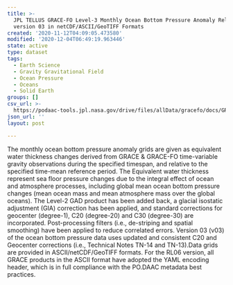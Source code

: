 ```yaml
---
title: >-
  JPL TELLUS GRACE-FO Level-3 Monthly Ocean Bottom Pressure Anomaly Release 6.0
  version 03 in netCDF/ASCII/GeoTIFF Formats
created: '2020-11-12T04:09:05.473580'
modified: '2020-12-04T06:49:19.963446'
state: active
type: dataset
tags:
  - Earth Science
  - Gravity Gravitational Field
  - Ocean Pressure
  - Oceans
  - Solid Earth
groups: []
csv_url: >-
  https://podaac-tools.jpl.nasa.gov/drive/files/allData/gracefo/docs/GRACE_GRACE-FO_Months_RL06.csv
json_url: ''
layout: post

---
```

The monthly ocean bottom pressure anomaly grids are given as equivalent water thickness changes derived from GRACE & GRACE-FO time-variable gravity observations during the specified timespan, and relative to the specified time-mean reference period. The Equivalent water thickness represent sea floor pressure changes due to the integral effect of ocean and atmosphere processes, including global mean ocean bottom pressure changes (mean ocean mass and mean atmosphere mass over the global oceans). The Level-2 GAD product has been added back, a glacial isostatic adjustment (GIA) correction has been applied, and standard corrections for geocenter (degree-1), C20 (degree-20) and C30 (degree-30) are incorporated. Post-processing filters (i.e., de-striping and spatial smoothing) have been applied to reduce correlated errors. Version 03 (v03) of the ocean bottom pressure data uses updated and consistent C20 and Geocenter corrections (i.e., Technical Notes TN-14 and TN-13).Data grids are provided in ASCII/netCDF/GeoTIFF formats. For the RL06 version, all GRACE products in the ASCII format have adopted the YAML encoding header, which is in full compliance with the PO.DAAC metadata best practices.
